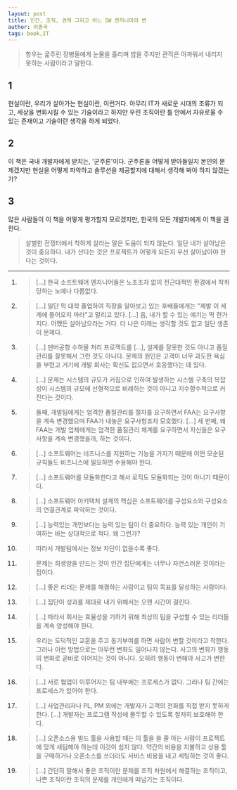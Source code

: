 ```yaml
---
layout: post
title: 인간, 조직, 권력 그리고 어느 SW 엔지니어의 변
author: 이종국
tags: book,IT
---
```


> 항우는 굶주린 장병들에게 눈물을 흘리며 밥을 주지만 관직은 아까워서 내리지 못하는 사람이라고 말한다.

## 1
현실이란, 우리가 살아가는 현실이란, 이런거다. 아무리 IT가 새로운 시대의 조류가 되고, 세상을 변화시킬 수 있는 기술이라고 하지만 우린 조직이란 틀 안에서 자유로울 수 있는 존재이고 기술이란 생각을 하게 되었다.

## 2
이 책은 국내 개발자에게 받치는, '군주론'이다. 군주론을 어떻게 받아들일지 본인의 문제겠지만 현실을 어떻게 파악하고 솔루션을 제공할지에 대해서 생각해 봐야 하지 않겠는가?

## 3
많은 사람들이 이 책을 어떻게 평가할지 모르겠지만, 한국의 모든 개발자에게 이 책을 권한다.


> 살벌한 전쟁터에서 착하게 살라는 말은 도움이 되지 않는다. 일단 내가 살아남은 것이 중요하다. 내가 산다는 것은 프로젝트가 어떻게 되든지 우선 살아남아야 한다는 것이다.

----

1. > [...] 한국 소프트웨어 엔지니어들은 노조조차 없이 전근대적인 환경에서 착취당하는 노예나 다름없다.

2. > [...] 일단 막 대학 졸업하여 직장을 알아보고 있는 후배들에게는 "제발 이 세계에 들어오지 마라"고 말리고 있다. [...] 음, 내가 할 수 있는 얘기는 딱 한가지다. 어쨌든 살아남으라는 거다. 더 나은 미래는 생각할 것도 없고 일단 생존이 문제다.

3. > [...] 덴버공항 수하물 처리 프로젝트를 [...], 설계를 잘못한 것도 아니고 품질관리를 잘못해서 그런 것도 아니다. 문제의 원인은 고객이 너무 과도한 욕심을 부렸고 거기에 개발 회사는 확신도 없으면서 호응했다는 데 있다.

4. > [...] 문제는 시스템의 규모가 커짐으로 인하여 발생하는 시스템 구축의 복잡성이 시스템의 규모에 선형적으로 비례하는 것이 아니고 지수함수적으로 커진다는 것이다.

5. > 둘째, 개발팀에게는 엄격한 품질관리를 절차를 요구하면서 FAA는 요구사항을 계속 변경했으며 FAA가 내놓은 요구사항조차 모호했다. [...] 세 번째, 왜 FAA는 개발 업체에게는 엄격한 품질관리 체계를 요구하면서 자신들은 요구사항을 계속 변경했을까, 하는 것이다.

6. > [...] 소프트웨어는 비즈니스를 지원하는 기능을 가지기 때문에 어떤 모순된 규칙들도 비즈니스에 필요하면 수용해야 한다.

7. > [...] 소프트웨어를 모듈화한다고 해서 로직도 모듈화되는 것이 아니기 때문이다.

8. > [...] 소프트웨어 아키텍처 설계의 핵심은 소프트웨어를 구성요소와 구성요소의 연결관계로 파악하는 것이다.

9. > [...] 능력있는 개인보다는 능력 있는 팀이 더 중요하다. 능력 있는 개인이 기여하는 바는 상대적으로 적다. 왜 그런가?

10. > 따라서 개발팀에서는 정보 차단이 없을수록 좋다.

11. > 문제는 희생양을 만드는 것이 인간 집단에게는 너무나 자연스러운 것이라는 점이다.

12. > [...] 좋은 리더는 문제를 해결하는 사람이고 팀의 목표를 달성하는 사람이다.

13. > [...] 집단이 성과를 제대로 내기 위해서는 오랜 시간이 걸린다.

14. > [...] 따라서 회사는 효율성을 기하기 위해 최상의 팀을 구성할 수 있는 리더들을 계속 양성해야 한다.

15. > 우리는 도덕적인 교훈을 주고 동기부여를 하면 사람이 변할 것이라고 착한다. 그러나 이런 방법으로는 아무런 변화도 일어나지 않는다. 사고의 변화가 행동의 변화로 곧바로 이어지는 것이 아니다. 오히려 행동이 변해야 사고가 변한다.

16. > [...] 서로 협업이 이루어지는 팀 내부에는 프로세스가 없다. 그러나 팀 간에는 프로세스가 있어야 한다.

17. > [...] 사업관리자나 PL, PM 외에는 개발자가 고객의 전화를 직접 받지 못하게 한다. [...] 개발자는 프로그램 작성에 몰두할 수 있도록 철저히 보호해야 한다.

18. > [...] 오폰소스용 빌드 툴을 사용할 때는 이 툴을 쓸 줄 아는 사람이 프로젝트에 맞게 세팀해야 하는데 이것이 쉽지 않다. 약간의 비용을 지불하고 상용 툴을 구매하거나 오픈소스를 쓰더라도 서비스 비용을 내고 세팅하는 것이 좋다.

19. > [...] 간단히 말해서 좋은 조직이란 문제를 조직 차원에서 해결하는 조직이고, 나쁜 조직이란 조직의 문제를 개인에게 떠넘기는 조직이다.

